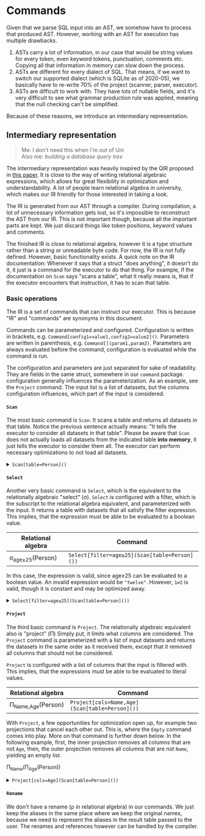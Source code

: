 # Commands

Given that we parse SQL input into an AST, we somehow have to process that produced AST.
However, working with an AST for execution has multiple drawbacks.
1. ASTs carry a lot of information, in our case that would be string values for every token, even keyword tokens, punctuation, comments etc.
   Copying all that information in memory can slow down the process.
2. ASTs are different for every dialect of SQL.
   That means, if we want to switch our supported dialect (which is SQLite as of 2020-05), we basically have to re-write 70% of the project (scanner, parser, executor).
3. ASTs are difficult to work with.
   They have lots of nullable fields, and it's very difficult to see what grammar production rule was applied, meaning that the null checking can't be simplified.

Because of these reasons, we introduce an intermediary representation.

## Intermediary representation
> Me: I don't need this when I'm out of Uni<br>
> Also me: *building a database query tree*

The intermediary representation was heavily inspired by the QIR proposed in [this paper](https://arxiv.org/pdf/1607.04197.pdf).
It is close to the way of writing relational algebraic expressions, which allows for great flexibility in optimization and understandability.
A lot of people learn relational algebra in university, which makes our IR friendly for those interested in taking a look.

The IR is generated from our AST through a compiler.
During compilation, a lot of unnecessary information gets lost, so it's impossible to reconstruct the AST from our IR.
This is not important though, because all the important parts are kept.
We just discard things like token positions, keyword values and comments.

The finished IR is close to relational algebra, however it is a type structure rather than a string or unreadable byte code.
For now, the IR is not fully defined.
However, basic functionality exists.
A quick note on the IR documentation: Whenever it says that a struct "does anything", it doesn't do it, it just is a command for the executor to do that thing.
For example, if the documentation on `Scan` says "scans a table", what it really means is, that if the executor encounters that instruction, it has to scan that table.

### Basic operations

The IR is a set of commands that can instruct our executor.
This is because "IR" and "commands" are synonyms in this document.

Commands can be parameterized and configured.
Configuration is written in brackets, e.g. `Command[config1=value1,config2=value2]()`.
Parameters are written in parenthesis, e.g. `Command[](param1,param2)`.
Parameters are always evaluated before the command, configuration is evaluated while the command is run.

The configuration and parameters are just separated for sake of readability.
They are fields in the same struct, somewhere in our `command` package.
configuration generally influences the parameterization.
As an example, see the `Project` command.
The input list is a list of datasets, but the columns configuration influences, which part of the input is considered.

#### `Scan`
The most basic command is `Scan`.
It scans a table and returns all datasets in that table.
Notice the previous sentence actually means: "It tells the executor to consider all datasets in that table".
Please be aware that `Scan` does not actually loads all datasets from the indicated table **into memory**, it just tells the executor to consider them all.
The executor can perform necessary optimizations to not load all datasets.

<details>
<summary><code>Scan[table=Person]()</code></summary>

For the sake of ease, we will keep using this example throughout this document.

| Name | Age |
|---|---|
| Peter | 19 |
| Sandra | 43 |
| Elsa | 65 |
| Frederic | 21 |
| Serious | 36 |
| Severus | 38 |
| Sam | 22 |

</details>

#### `Select`
Another very basic command is `Select`, which is the equivalent to the relationally algebraic "select" (&sigma;).
`Select` is configured with a filter, which is the subscript to the relational algebra equivalent, and parameterized with the input.
It returns a table with datasets that all satisfy the filter expression.
This implies, that the expression must be able to be evaluated to a boolean value.

| Relational algebra | Command |
|---|---|
| &sigma;<sub>age&ge;25</sub>(Person) | <code>Select[filter=age&ge;25]\(Scan[table=Person]\(\)\)</code> |

In this case, the expression is valid, since age&ge;25 can be evaluated to a boolean value.
An invalid expression would be `"twelve"`.
However, <code>1&ne;2</code> is valid, though it is constant and may be optimized away.

<details>
<summary><code>Select[filter=age&ge;25](Scan[table=Person]())</code></summary>

| Name | Age |
|---|---|
| Sandra | 43 |
| Elsa | 65 |
| Serious | 36 |
| Severus | 38 |

</details>

#### `Project`
The third basic command is `Project`.
The relationally algebraic equivalent also is "project" (&Pi;)
Simply put, it limits what columns are considered.
The `Project` command is parameterized with a list of input datasets and returns the datasets in the same order as it received them, except that it removed all columns that should not be considered.

`Project` is configured with a list of columns that the input is filtered with.
This implies, that the expressions must be able to be evaluated to literal values.

| Relational algebra | Command |
|---|---|
| &Pi;<sub>Name,Age</sub>(Person) | <code>Project[cols=Name,Age]\(Scan[table=Person]\(\)\)</code> |

With `Project`, a few opportunities for optimization open up, for example two projections that cancel each other out.
This is, where the `Empty` command comes into play.
More on that command is further down below.
In the following example, first, the inner projection removes all columns that are not `Age`, then, the outer projection removes all columns that are not `Name`, yielding an empty list.

&Pi;<sub>Name</sub>(&Pi;<sub>Age</sub>(Person))

<details>
<summary><code>Project[cols=Age](Scan[table=Person]())</code></summary>

| Age |
|---|
| 19 |
| 43 |
| 65 |
| 21 |
| 36 |
| 38 |
| 22 |

</details>

#### `Rename`
We don't have a rename (&rho; in relational algebra) in our commands.
We just keep the aliases in the same place where we keep the original names, because we need to represent the aliases in the result table passed to the user.
The renames and references however can be handled by the compiler.
